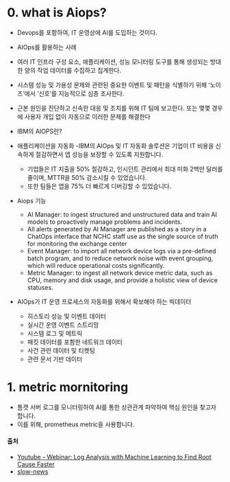 # 0. what is Aiops?
- Devops를 포함하여, IT 운영상에 AI를 도입하는 것이다.
- AIOps를 활용하는 사례
 - 여러 IT 인프라 구성 요소, 애플리케이션, 성능 모니터링 도구를 통해 생성되는 방대한 양의 작업 데이터를 수집하고 집계한다.
 - 시스템 성능 및 가용성 문제와 관련된 중요한 이벤트 및 패턴을 식별하기 위해 ‘노이즈’에서 ‘신호’를 지능적으로 심층 조사한다.
 - 근본 원인을 진단하고 신속한 대응 및 조치를 위해 IT 팀에 보고한다. 또는 몇몇 경우에 사용자 개입 없이 자동으로 이러한 문제를 해결한다

- IBM의 AIOPS란?
 - 애플리케이션을 자동화
   -IBM의 AIOps 및 IT 자동화 솔루션은 기업이 IT 비용을 신속하게 절감하면서 앱 성능을 보장할 수 있도록 지원합니다.
   - 기업들은 IT 지출을 50% 절감하고, 인시던트 관리에서 최대 미화 2백만 달러를 줄이며, MTTR을 50% 감소시킬 수 있었습니다.
   - 또한 팀들은 앱을 75% 더 빠르게 디버깅할 수 있었습니다.
 - Aiops 기능
    - AI Manager: to ingest structured and unstructured data and train AI models to proactively manage problems and incidents.
    - All alerts generated by AI Manager are published as a story in a ChatOps interface that NCHC staff use as the single source of truth for monitoring the exchange center
    - Event Manager: to import all network device logs via a pre-defined batch program, and to reduce network noise with event grouping, which will reduce operational costs significantly.
    - Metric Manager: to ingest all network device metric data, such as CPU, memory and disk usage, and provide a holistic view of device statuses.
- AIOps가 IT 운영 프로세스의 자동화를 위해서 확보해야 하는 빅데이터
  - 히스토리 성능 및 이벤트 데이터
  - 실시간 운영 이벤트 스트리밍
  - 시스템 로그 및 메트릭
  - 패킷 데이터를 포함한 네트워크 데이터
  - 사건 관련 데이터 및 티켓팅
  - 관련 문서 기반 데이터



# 1. metric mornitoring
- 톰캣 서버 로그를 모니터링하여 AI를 통한 상관관계 파악하여 핵심 원인을 찾고자 합니다.
- 이를 위해, prometheus metric을 사용합니다.   




#### 출처
- [Youtube - Webinar: Log Analysis with Machine Learning to Find Root Cause Faster](https://youtu.be/MpYB4Qcl570 )
- [slow-news](https://slownews.kr/86121)
